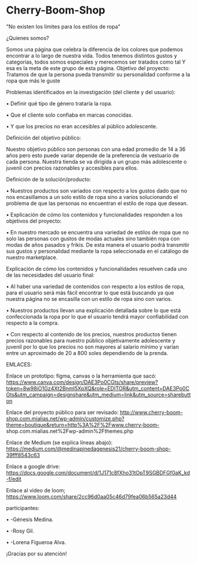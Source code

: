 # Cherry-Boom-Shop
"No existen los limites para los estilos de ropa"

¿Quienes somos?

Somos una página que celebra la diferencia de los colores que podemos encontrar a lo largo de nuestra vida. Todos tenemos distintos gustos y categorías, todos somos especiales y merecemos ser tratados como tal Y esa es la meta de este grupo de esta página. Objetivo del proyecto: Tratamos de que la persona pueda transmitir su personalidad conforme a la ropa que más le guste



Problemas identificados en la investigación (del cliente y del usuario):

•	Definir qué tipo de género trataría la ropa.

•	Que el cliente solo confiaba en marcas conocidas.

•	Y que los precios no eran accesibles al público adolescente.




Definición del objetivo público:

Nuestro objetivo público son personas con una edad promedio de 14 a 36 años pero esto puede variar depende de la preferencia de vestuario de cada persona. Nuestra tienda se va dirigida a un grupo más adolescente o juvenil con precios razonables y accesibles para ellos.




Definición de la solución/producto:

•	Nuestros productos son variados con respecto a los gustos dado que no nos encasillamos a un solo estilo de ropa sino a varios solucionando el problema de que las personas no encuentran el estilo de ropa que desean.

•	Explicación de cómo los contenidos y funcionalidades responden a los objetivos del proyecto:

•	En nuestro mercado se encuentra una variedad de estilos de ropa que no solo las personas con gustos de modas actuales sino también ropa con modas de años pasados y frikis. De esta manera el usuario podrá transmitir sus gustos y personalidad mediante la ropa seleccionada en el catálogo de nuestro marketplace.


Explicación de cómo los contenidos y funcionalidades resuelven cada uno de las necesidades del usuario final:

•	Al haber una variedad de contenidos con respecto a los estilos de ropa, para el usuario será más fácil encontrar lo que está buscando ya que nuestra página no se encasilla con un estilo de ropa sino con varios.

•	Nuestros productos llevan una explicación detallada sobre lo que está confeccionada la ropa por lo que el usuario tendrá mayor confiabilidad con respecto a la compra.

•	Con respecto al contenido de los precios, nuestros productos tienen precios razonables para nuestro público objetivamente adolescente y juvenil por lo que los precios no son mayores al salario mínimo y varían entre un aproximado de 20 a 800 soles dependiendo de la prenda.



EMLACES:

Enlace un prototipo: figma, canvas o la herramienta que sacó: https://www.canva.com/design/DAE3Po0CGts/share/preview?token=8w98iO1Gz4Xt2Bnml5XpXQ&role=EDITOR&utm_content=DAE3Po0CGts&utm_campaign=designshare&utm_medium=link&utm_source=sharebutton

Enlace del proyecto público para ser revisado: http://www.cherry-boom-shop.com.mialias.net/wp-admin/customize.php?theme=boutique&return=http%3A%2F%2Fwww.cherry-boom- shop.com.mialias.net%2Fwp-admin%2Fthemes.php

Enlace de Medium (se explica líneas abajo): https://medium.com/@medinapinedagenesis21/cherry-boom-shop-39fff8543c63

 Enlace a google drive: https://docs.google.com/document/d/1J171c8fXho31tOpT9SGBDFGf0aK_kd-f/edit
 
Enlace al video de loom; https://www.loom.com/share/2cc96d0aa05c46d79fea06b565a23d44



participantes:

•	-Génesis Medina.

•	-Rosy Gil.

•	-Lorena Figueroa Alva.



¡Gracias por su atención!
